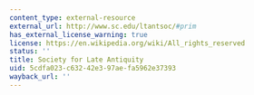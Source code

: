 ```yaml
---
content_type: external-resource
external_url: http://www.sc.edu/ltantsoc/#prim
has_external_license_warning: true
license: https://en.wikipedia.org/wiki/All_rights_reserved
status: ''
title: Society for Late Antiquity
uid: 5cdfa023-c632-42e3-97ae-fa5962e37393
wayback_url: ''
---
```

